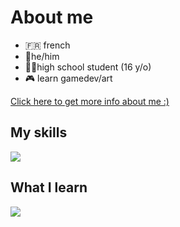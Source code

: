 
<h1>About me</h1>

- 🇫🇷 french
- 👦he/him
- 👨‍🎓high school student (16 y/o)
- 🎮 learn gamedev/art
</li>

<a href="https://kevfr8.github.io/">Click here to get more info about me :)</a>

<h2>My skills</h2>
<p>
  <a href="https://skillicons.dev">
    <img src="https://skillicons.dev/icons?i=photoshop,premiere,html,css,figma" />
  </a>
</p>

<h2>What I learn</h2>
<p>
  <a href="https://skillicons.dev">
    <img src="https://skillicons.dev/icons?i=illustrator,godot" />
  </a>
</p>


